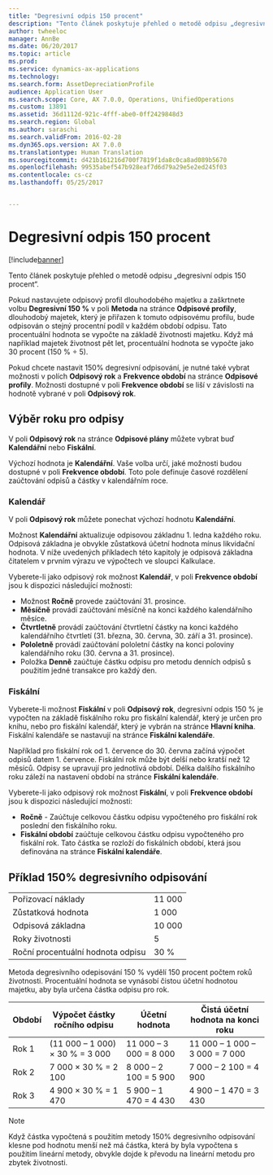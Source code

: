 ```yaml
---
title: "Degresivní odpis 150 procent"
description: "Tento článek poskytuje přehled o metodě odpisu „degresivní odpis 150 procent“."
author: twheeloc
manager: AnnBe
ms.date: 06/20/2017
ms.topic: article
ms.prod: 
ms.service: dynamics-ax-applications
ms.technology: 
ms.search.form: AssetDepreciationProfile
audience: Application User
ms.search.scope: Core, AX 7.0.0, Operations, UnifiedOperations
ms.custom: 13891
ms.assetid: 36d1112d-921c-4fff-abe0-0ff2429848d3
ms.search.region: Global
ms.author: saraschi
ms.search.validFrom: 2016-02-28
ms.dyn365.ops.version: AX 7.0.0
ms.translationtype: Human Translation
ms.sourcegitcommit: d421b161216d700f7819f1da8c0ca8ad089b5670
ms.openlocfilehash: 99535abef547b928eaf7d6d79a29e5e2ed245f03
ms.contentlocale: cs-cz
ms.lasthandoff: 05/25/2017


---
```


# <a name="150-percent-reducing-balance-depreciation"></a>Degresivní odpis 150 procent

[!include[banner](../includes/banner.md)]


Tento článek poskytuje přehled o metodě odpisu „degresivní odpis 150 procent“.

Pokud nastavujete odpisový profil dlouhodobého majetku a zaškrtnete volbu **Degresivní 150 %** v poli **Metoda** na stránce **Odpisové profily**, dlouhodobý majetek, který je přiřazen k tomuto odpisovému profilu, bude odpisován o stejný procentní podíl v každém období odpisu. Tato procentuální hodnota se vypočte na základě životnosti majetku. Když má například majetek životnost pět let, procentuální hodnota se vypočte jako 30 procent (150 % ÷ 5). 

Pokud chcete nastavit 150% degresivní odpisování, je nutné také vybrat možnosti v polích **Odpisový rok** a **Frekvence období** na stránce **Odpisové profily**. Možnosti dostupné v poli **Frekvence období** se liší v závislosti na hodnotě vybrané v poli **Odpisový rok**.

## <a name="selection-of-depreciation-year"></a>Výběr roku pro odpisy
V poli **Odpisový rok** na stránce **Odpisové plány** můžete vybrat buď **Kalendářní** nebo **Fiskální**. 

Výchozí hodnota je **Kalendářní**. Vaše volba určí, jaké možnosti budou dostupné v poli **Frekvence období**. Toto pole definuje časové rozdělení zaúčtování odpisů a částky v kalendářním roce.

### <a name="calendar"></a>Kalendář

V poli **Odpisový rok** můžete ponechat výchozí hodnotu **Kalendářní**. 

Možnost **Kalendářní** aktualizuje odpisovou základnu 1. ledna každého roku. Odpisová základna je obvykle zůstatková účetní hodnota mínus likvidační hodnota. V níže uvedených příkladech této kapitoly je odpisová základna čitatelem v prvním výrazu ve výpočtech ve sloupci Kalkulace. 

Vyberete-li jako odpisový rok možnost **Kalendář**, v poli **Frekvence období** jsou k dispozici následující možnosti:

-   Možnost **Ročně** provede zaúčtování 31. prosince.
-   **Měsíčně** provádí zaúčtování měsíčně na konci každého kalendářního měsíce.
-   **Čtvrtletně** provádí zaúčtování čtvrtletní částky na konci každého kalendářního čtvrtletí (31. března, 30. června, 30. září a 31. prosince).
-   **Pololetně** provádí zaúčtování pololetní částky na konci poloviny kalendářního roku (30. června a 31. prosince).
-   Položka **Denně** zaúčtuje částku odpisu pro metodu denních odpisů s použitím jedné transakce pro každý den.

### <a name="fiscal"></a>Fiskální

Vyberete-li možnost **Fiskální** v poli **Odpisový rok**, degresivní odpis 150 % je vypočten na základě fiskálního roku pro fiskální kalendář, který je určen pro knihu, nebo pro fiskální kalendář, který je vybrán na stránce **Hlavní kniha**. Fiskální kalendáře se nastavují na stránce **Fiskální kalendáře**. 

Například pro fiskální rok od 1. července do 30. června začíná výpočet odpisů datem 1. července. Fiskální rok může být delší nebo kratší než 12 měsíců. Odpisy se upravují pro jednotlivá období. Délka dalšího fiskálního roku záleží na nastavení období na stránce **Fiskální kalendáře**. 

Vyberete-li jako odpisový rok možnost **Fiskální**, v poli **Frekvence období** jsou k dispozici následující možnosti:

-   **Ročně** - Zaúčtuje celkovou částku odpisu vypočteného pro fiskální rok poslední den fiskálního roku.
-   **Fiskální období** zaúčtuje celkovou částku odpisu vypočteného pro fiskální rok. Tato částka se rozloží do fiskálních období, která jsou definována na stránce **Fiskální kalendáře**.

## <a name="example-of-150-reducing-balance-depreciation"></a>Příklad 150% degresivního odpisování
|                                |        |
|--------------------------------|--------|
| Pořizovací náklady               | 11 000 |
| Zůstatková hodnota                  | 1 000  |
| Odpisová základna              | 10 000 |
| Roky životnosti             | 5      |
| Roční procentuální hodnota odpisu | 30 %    |

Metoda degresivního odepisování 150 % vydělí 150 procent počtem roků životnosti. Procentuální hodnota se vynásobí čistou účetní hodnotou majetku, aby byla určena částka odpisu pro rok.

| Období | Výpočet částky ročního odpisu | Účetní hodnota             | Čistá účetní hodnota na konci roku |
|--------|-----------------------------------------------|------------------------|---------------------------------------|
| Rok 1 | (11 000 – 1 000) × 30 % = 3 000                | 11 000 – 3 000 = 8 000 | 11 000 – 1 000 – 3 000 = 7 000        |
| Rok 2 | 7 000 × 30 % = 2 100                           | 8 000 – 2 100 = 5 900  | 7 000 – 2 100 = 4 900                 |
| Rok 3 | 4 900 × 30 % = 1 470                           | 5 900 – 1 470 = 4 430  | 4 900 – 1 470 = 3 430                 |

> [!NOTE]
> Když částka vypočtená s použitím metody 150% degresivního odpisování klesne pod hodnotu menší než má částka, která by byla vypočtena s použitím lineární metody, obvykle dojde k převodu na lineární metodu pro zbytek životnosti.




